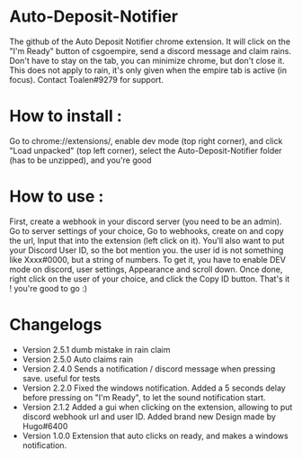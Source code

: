 # Auto-Deposit-Notifier
The github of the Auto Deposit Notifier chrome extension. It will click on the "I'm Ready" button of csgoempire, send a discord message and claim rains. Don't have to stay on the tab, you can minimize chrome, but don't close it. This does not apply to rain, it's only given when the empire tab is active (in focus).
Contact Toalen#9279 for support.

# How to install :
Go to chrome://extensions/, enable dev mode (top right corner), and click "Load unpacked" (top left corner), select the Auto-Deposit-Notifier folder (has to be unzipped), and you're good

# How to use :
First, create a webhook in your discord server (you need to be an admin). Go to server settings of your choice,
Go to webhooks, create on and copy the url, Input that into the extension (left click on it).
You'll also want to put your Discord User ID, so the bot mention you. the user id is not something like Xxxx#0000, but a string of numbers.
To get it, you have to enable DEV mode on discord, user settings, Appearance and scroll down. Once done, right click on the user of your choice, and click the Copy ID button.
That's it ! you're good to go :)

# Changelogs
- Version 2.5.1
  dumb mistake in rain claim
- Version 2.5.0
  Auto claims rain
- Version 2.4.0
  Sends a notification / discord message when pressing save. useful for tests
- Version 2.2.0
  Fixed the windows notification.
  Added a 5 seconds delay before pressing on "I'm Ready", to let the sound notification start.
- Version 2.1.2
  Added a gui when clicking on the extension, allowing to put discord webhook url and user ID.
  Added brand new Design made by Hugo#6400
- Version 1.0.0
  Extension that auto clicks on ready, and makes a windows notification.
